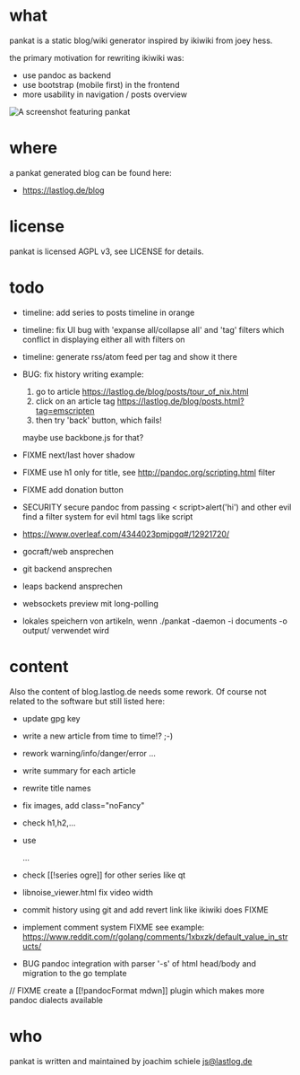 # what
pankat is a static blog/wiki generator inspired by ikiwiki from joey hess.

the primary motivation for rewriting ikiwiki was:
 - use pandoc as backend
 - use bootstrap (mobile first) in the frontend
 - more usability in navigation / posts overview

![A screenshot featuring pankat](https://raw.githubusercontent.com/nixcloud/pankat/master/screenshots/pankat.jpg)

# where

a pankat generated blog can be found here:

* <https://lastlog.de/blog>

# license
pankat is licensed AGPL v3, see LICENSE for details.

# todo
* timeline: add series to posts timeline in orange
* timeline: fix UI bug with 'expanse all/collapse all' and 'tag' filters which conflict in displaying either all with filters on  
* timeline: generate rss/atom feed per tag and show it there
* BUG: fix history writing
   example: 
   
   1. go to article https://lastlog.de/blog/posts/tour_of_nix.html
   2. click on an article tag https://lastlog.de/blog/posts.html?tag=emscripten
   3. then try 'back' button, which fails!
   
   maybe use backbone.js for that?

* FIXME next/last hover shadow
* FIXME use h1 only for title, see http://pandoc.org/scripting.html filter

* FIXME add donation button



* SECURITY secure pandoc from passing < script>alert('hi')</script> and other evil <html tags>         find a filter system for evil html tags like script

* https://www.overleaf.com/4344023pmjpgq#/12921720/

* gocraft/web ansprechen
* git backend ansprechen
* leaps backend ansprechen
* websockets preview mit long-polling
* lokales speichern von artikeln, wenn ./pankat -daemon -i documents -o output/ verwendet wird



# content

Also the content of blog.lastlog.de needs some rework. Of course not related to the software but still listed here: 

* update gpg key
* write a new article from time to time!? ;-)
* rework warning/info/danger/error ...
* write summary for each article
* rewrite title names
* fix images, add class="noFancy"
* check h1,h2,...
* use <div class="warn">...</div>
* check [[!series ogre]] for other series like qt
* libnoise_viewer.html fix video width

* commit history using git and add revert link like ikiwiki does FIXME
* implement comment system FIXME
   see example: https://www.reddit.com/r/golang/comments/1xbxzk/default_value_in_structs/

* BUG pandoc integration with parser '-s' of html head/body and migration to the go template

// FIXME create a [[!pandocFormat mdwn]] plugin which makes more pandoc dialects available



# who
pankat is written and maintained by joachim schiele <js@lastlog.de>

